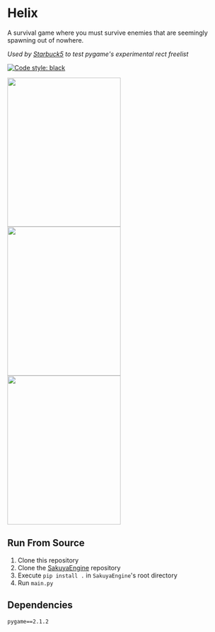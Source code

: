 # Helix
A survival game where you must survive enemies that are seemingly spawning out of nowhere.

*Used by [Starbuck5](https://github.com/Starbuck5) to test pygame's experimental rect freelist*

[![Code style: black](https://img.shields.io/badge/code%20style-black-000000.svg)](https://github.com/psf/black)

<img src="https://user-images.githubusercontent.com/35881688/146890225-e5f41e26-89e0-491b-adec-80e655fad265.png" width="256" height="336"/><img src="https://user-images.githubusercontent.com/35881688/146881485-1baf48b6-380e-4f35-81b4-095afcf21edf.png" width="256" height="336"/><img src="https://user-images.githubusercontent.com/35881688/146322228-478481fb-8726-4c4e-80f9-1bd4af10cecb.png" width="256" height="336"/>

## Run From Source
1. Clone this repository
2. Clone the [SakuyaEngine](https://github.com/novialriptide/SakuyaEngine) repository
3. Execute `pip install .` in `SakuyaEngine`'s root directory
4. Run `main.py`

## Dependencies
```
pygame==2.1.2
```
